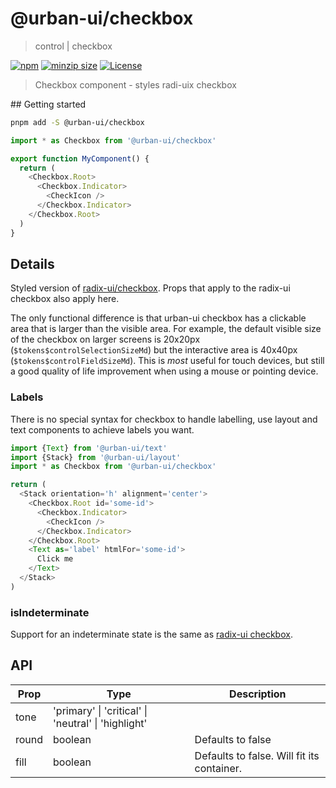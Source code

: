 # @urban-ui/checkbox

> control | checkbox

[![npm](https://img.shields.io/npm/v/@urban-ui/checkbox?style=flat-square)](https://www.npmjs.com/package/@urban-ui/checkbox)
[![minzip size](https://img.shields.io/bundlephobia/minzip/@urban-ui/checkbox?style=flat-square)](https://bundlephobia.com/result?p=@urban-ui/checkbox)
[![License](https://img.shields.io/github/license/mattstyles/urban-ui.svg?style=flat-square)](https://github.com/mattstyles/urban-ui/blob/master/license.md)

> Checkbox component - styles radi-uix checkbox

## Getting started

```sh
pnpm add -S @urban-ui/checkbox
```

```js
import * as Checkbox from '@urban-ui/checkbox'

export function MyComponent() {
  return (
    <Checkbox.Root>
      <Checkbox.Indicator>
        <CheckIcon />
      </Checkbox.Indicator>
    </Checkbox.Root>
  )
}
```

## Details

Styled version of [radix-ui/checkbox](https://www.radix-ui.com/docs/primitives/components/checkbox). Props that apply to the radix-ui checkbox also apply here.

The only functional difference is that urban-ui checkbox has a clickable area that is larger than the visible area. For example, the default visible size of the checkbox on larger screens is 20x20px (`$tokens$controlSelectionSizeMd`) but the interactive area is 40x40px (`$tokens$controlFieldSizeMd`). This is _most_ useful for touch devices, but still a good quality of life improvement when using a mouse or pointing device.

### Labels

There is no special syntax for checkbox to handle labelling, use layout and text components to achieve labels you want.

```js
import {Text} from '@urban-ui/text'
import {Stack} from '@urban-ui/layout'
import * as Checkbox from '@urban-ui/checkbox'

return (
  <Stack orientation='h' alignment='center'>
    <Checkbox.Root id='some-id'>
      <Checkbox.Indicator>
        <CheckIcon />
      </Checkbox.Indicator>
    </Checkbox.Root>
    <Text as='label' htmlFor='some-id'>
      Click me
    </Text>
  </Stack>
)
```

### isIndeterminate

Support for an indeterminate state is the same as [radix-ui checkbox](https://www.radix-ui.com/docs/primitives/components/checkbox#indeterminate).

## API

| Prop  | Type                                                | Description                                |
| ----- | --------------------------------------------------- | ------------------------------------------ |
| tone  | 'primary' \| 'critical' \| 'neutral' \| 'highlight' |                                            |
| round | boolean                                             | Defaults to false                          |
| fill  | boolean                                             | Defaults to false. Will fit its container. |
